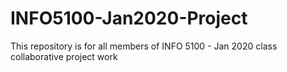 # INFO5100-Jan2020-Project
This repository is for all members of INFO 5100 - Jan 2020 class collaborative project work